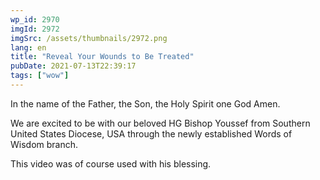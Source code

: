 ```yaml
---
wp_id: 2970
imgId: 2972
imgSrc: /assets/thumbnails/2972.png
lang: en
title: "Reveal Your Wounds to Be Treated"
pubDate: 2021-07-13T22:39:17
tags: ["wow"]
---
```


<!-- page: 6 -->

<p>In the name of the Father, the Son, the Holy Spirit one God Amen.</p>
<p>We are excited to be with our beloved HG Bishop Youssef from Southern United States Diocese, USA through the newly established Words of Wisdom branch.</p>
<p>This video was of course used with his blessing.</p>
<p>&nbsp;</p>
